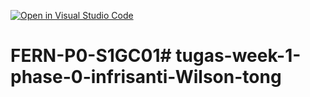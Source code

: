 [![Open in Visual Studio Code](https://classroom.github.com/assets/open-in-vscode-2e0aaae1b6195c2367325f4f02e2d04e9abb55f0b24a779b69b11b9e10269abc.svg)](https://classroom.github.com/online_ide?assignment_repo_id=15510547&assignment_repo_type=AssignmentRepo)
# FERN-P0-S1GC01#   t u g a s - w e e k - 1 - p h a s e - 0 - i n f r i s a n t i - W i l s o n - t o n g  
 